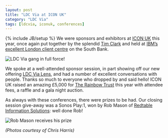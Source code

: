 ```yaml
---
layout: post
title: "LDC Via at ICON UK"
category: "LDC Via"
tags: [ldcvia, iconuk, conferences]
---
```

{% include JB/setup %}
We were sponsors and exhibitors at [ICON UK](http://iconuk.org) this year, once again put together by the splendid [Tim Clark](http://tc-soft.com) and held at [IBM’s excellent London client centre](http://www.ibm.com/ibm/clientcenter/london/) on the South Bank.

![LDC Via gang in full force!](https://s3-eu-west-1.amazonaws.com/ldcviablog/gang.jpg)

We spoke at a well-attended sponsor session, in part showing off our new offering [LDC Via Lens](/2015-06-15-ldc-via-lens/), and had a number of excellent conversations with people. Thanks so much to everyone who dropped by and said hello!
ICON UK raised an amazing £5,000 for [The Rainbow Trust](http://rainbowtrust.org.uk) this year with attendee fees, a raffle and a gala night auction.

As always with these conferences, there were prizes to be had. Our closing session give-away was a Sonos Play:1, won by Rob Mason of [Redtable Information Solutions](http://redtable-is.com): well done Rob!

![Rob Mason receives his prize](https://s3-eu-west-1.amazonaws.com/ldcviablog/prize.jpg)

_(Photos courtesy of Chris Harris)_
